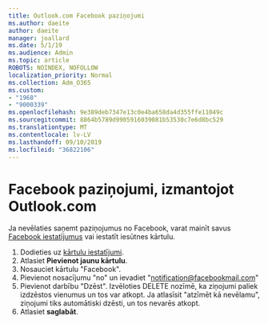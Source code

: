 ```yaml
---
title: Outlook.com Facebook paziņojumi
ms.author: daeite
author: daeite
manager: joallard
ms.date: 5/1/19
ms.audience: Admin
ms.topic: article
ROBOTS: NOINDEX, NOFOLLOW
localization_priority: Normal
ms.collection: Adm_O365
ms.custom:
- "1968"
- "9000339"
ms.openlocfilehash: 9e389deb7347e13c0e4ba658da4d355ffe11049c
ms.sourcegitcommit: 8864b5789d9905916039081b53530c7e6d8bc529
ms.translationtype: MT
ms.contentlocale: lv-LV
ms.lasthandoff: 09/10/2019
ms.locfileid: "36822106"
---
```

# <a name="facebook-notifications-using-outlookcom"></a>Facebook paziņojumi, izmantojot Outlook.com

Ja nevēlaties saņemt paziņojumus no Facebook, varat mainīt savus [Facebook iestatījumus](https://aka.ms/facebook-notifications-settings) vai iestatīt iesūtnes kārtulu.

1. Dodieties uz [kārtulu iestatījumi](https://outlook.live.com/mail/options/mail/rules/inboxRules).
1. Atlasiet **Pievienot jaunu kārtulu**.
1. Nosauciet kārtulu "Facebook".
1. Pievienot nosacījumu "no" un ievadiet "notification@facebookmail.com"
1. Pievienot darbību "Dzēst". Izvēloties DELETE nozīmē, ka ziņojumi paliek izdzēstos vienumus un tos var atkopt. Ja atlasīsit "atzīmēt kā nevēlamu", ziņojumi tiks automātiski dzēsti, un tos nevarēs atkopt.
1. Atlasiet **saglabāt**.